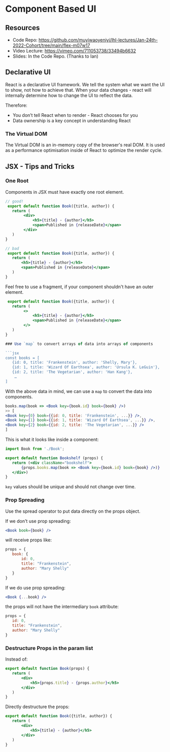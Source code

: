 # Component Based UI

## Resources

 - Code Repo: https://github.com/muyiwaoyeniyi/lhl-lectures/Jan-24th-2022-Cohort/tree/main/flex-m07w17
 - Video Lecture: https://vimeo.com/711053738/33494b6632
 - Slides: In the Code Repo. (Thanks to Ian)

## Declarative UI

React is a declarative UI framework.  We tell the system what we want the UI to show, not how to achieve that.  When your data changes - react will internally determine how to change the UI to reflect the data.

Therefore:
 - You don’t tell React when to render - React chooses for you
 - Data ownership is a key concept in understanding React

### The Virtual DOM

The Virtual DOM is an in-memory copy of the browser's real DOM.  It is used as a performance optimisation inside of React to optimize the render cycle.

## JSX - Tips and Tricks

### One Root

Components in JSX must have exactly one root element.

```jsx
// good!
 export default function Book({title, author}) {
   return (
        <div>
            <h5>{title} - {author}</h5>
            <span>Published in {releaseDate}</span>
        </div>
   )
}
```

```jsx
// bad
 export default function Book({title, author}) {
   return (
       <h5>{title} - {author}</h5>
       <span>Published in {releaseDate}</span>
   )
}
```

Feel free to use a fragment, if your component shouldn't have an outer element.

```jsx
 export default function Book({title, author}) {
   return (
        <>
            <h5>{title} - {author}</h5>
            <span>Published in {releaseDate}</span>
        </>
   )
}

### Use `map` to convert arrays of data into arrays of components

```jsx
const books = [
   {id: 0, title: 'Frankenstein', author: 'Shelly, Mary'},
   {id: 1, title: 'Wizard Of Earthsea', author: 'Ursula K. LeGuin'},
   {id: 2, title: 'The Vegetarian', author: 'Han Kang'},
    …
]
```

With the above data in mind, we can use a `map` to convert the data into components.

```jsx
books.map(book => <Book key={book.id} book={book} />)
>> [
<Book key={0} book={{id: 0, title: 'Frankenstein', ...}} />,
<Book key={1} book={{id: 1, title: 'Wizard Of Earthsea', ...}} />,
<Book key={2} book={{id: 2, title: 'The Vegetarian', ...}} />
]
```

This is what it looks like inside a component:

```jsx
import Book from './Book';

export default function Bookshelf (props) {
   return (<div className="bookshelf">
       {props.books.map(book => <Book key={book.id} book={book} />)}
   </div>)
}
```

`key` values should be unique and should not change over time.

### Prop Spreading

Use the spread operator to put data directly on the props object.

If we don't use prop spreading:

```jsx
<Book book={book} />
```

will receive props like:

```jsx
props = {
   book: {
       id: 0,
       title: "Frankenstein",
       author: "Mary Shelly"
   }
}
```

If we do use prop spreading:

```jsx
<Book {...book} />
```

the props will not have the intermediary `book` attribute:

```jsx
props = {
   id: 0,
   title: "Frankenstein",
   author: "Mary Shelly"
}
```

### Destructure Props in the param list

Instead of:

```jsx
export default function Book(props) {
   return (
       <div>
           <h5>{props.title} - {props.author}</h5>
       </div>
   )
}
```

Directly destructure the props:

```jsx
export default function Book({title, author}) {
   return (
       <div>
           <h5>{title} - {author}</h5>
       </div>
   )
}
```